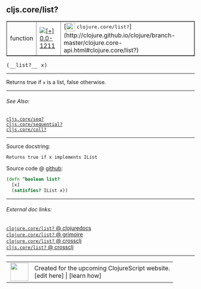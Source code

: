 ## cljs.core/list?



 <table border="1">
<tr>
<td>function</td>
<td><a href="https://github.com/cljsinfo/cljs-api-docs/tree/0.0-1211"><img valign="middle" alt="[+] 0.0-1211" title="Added in 0.0-1211" src="https://img.shields.io/badge/+-0.0--1211-lightgrey.svg"></a> </td>
<td>
[<img height="24px" valign="middle" src="http://i.imgur.com/1GjPKvB.png"> <samp>clojure.core/list?</samp>](http://clojure.github.io/clojure/branch-master/clojure.core-api.html#clojure.core/list?)
</td>
</tr>
</table>


 <samp>
(__list?__ x)<br>
</samp>

---

Returns true if `x` is a list, false otherwise.

---


###### See Also:

[`cljs.core/seq?`](cljs.core_seqQMARK.md)<br>
[`cljs.core/sequential?`](cljs.core_sequentialQMARK.md)<br>
[`cljs.core/coll?`](cljs.core_collQMARK.md)<br>

---


Source docstring:

```
Returns true if x implements IList
```


Source code @ [github](https://github.com/clojure/clojurescript/blob/r3297/src/main/cljs/cljs/core.cljs#L2761-L2764):

```clj
(defn ^boolean list?
  [x]
  (satisfies? IList x))
```

<!--
Repo - tag - source tree - lines:

 <pre>
clojurescript @ r3297
└── src
    └── main
        └── cljs
            └── cljs
                └── <ins>[core.cljs:2761-2764](https://github.com/clojure/clojurescript/blob/r3297/src/main/cljs/cljs/core.cljs#L2761-L2764)</ins>
</pre>

-->

---



###### External doc links:

[`clojure.core/list?` @ clojuredocs](http://clojuredocs.org/clojure.core/list_q)<br>
[`clojure.core/list?` @ grimoire](http://conj.io/store/v1/org.clojure/clojure/1.7.0-beta3/clj/clojure.core/list%3F/)<br>
[`clojure.core/list?` @ crossclj](http://crossclj.info/fun/clojure.core/list%3F.html)<br>
[`cljs.core/list?` @ crossclj](http://crossclj.info/fun/cljs.core.cljs/list%3F.html)<br>

---

 <table>
<tr><td>
<img valign="middle" align="right" width="48px" src="http://i.imgur.com/Hi20huC.png">
</td><td>
Created for the upcoming ClojureScript website.<br>
[edit here] | [learn how]
</td></tr></table>

[edit here]:https://github.com/cljsinfo/cljs-api-docs/blob/master/cljsdoc/cljs.core_listQMARK.cljsdoc
[learn how]:https://github.com/cljsinfo/cljs-api-docs/wiki/cljsdoc-files

<!--

This information was too distracting to show to readers, but I'll leave it
commented here since it is helpful to:

- pretty-print the data used to generate this document
- and show how to retrieve that data



The API data for this symbol:

```clj
{:description "Returns true if `x` is a list, false otherwise.",
 :return-type boolean,
 :ns "cljs.core",
 :name "list?",
 :signature ["[x]"],
 :history [["+" "0.0-1211"]],
 :type "function",
 :related ["cljs.core/seq?" "cljs.core/sequential?" "cljs.core/coll?"],
 :full-name-encode "cljs.core_listQMARK",
 :source {:code "(defn ^boolean list?\n  [x]\n  (satisfies? IList x))",
          :title "Source code",
          :repo "clojurescript",
          :tag "r3297",
          :filename "src/main/cljs/cljs/core.cljs",
          :lines [2761 2764]},
 :full-name "cljs.core/list?",
 :clj-symbol "clojure.core/list?",
 :docstring "Returns true if x implements IList"}

```

Retrieve the API data for this symbol:

```clj
;; from Clojure REPL
(require '[clojure.edn :as edn])
(-> (slurp "https://raw.githubusercontent.com/cljsinfo/cljs-api-docs/catalog/cljs-api.edn")
    (edn/read-string)
    (get-in [:symbols "cljs.core/list?"]))
```

-->
